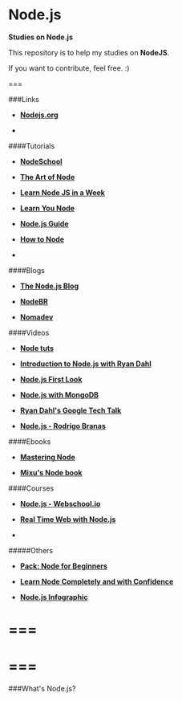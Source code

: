 # Node.js

**Studies on Node.js**

This repository is to help my studies on **NodeJS**.

If you want to contribute, feel free. :)

===

###Links

- **[Nodejs.org](https://nodejs.org/)**

- **[]()**

####Tutorials

- **[NodeSchool](http://nodeschool.io)**

- **[The Art of Node](https://github.com/maxogden/art-of-node/#the-art-of-node)**

- **[Learn Node JS in a Week](https://ilovecoding.org/playlists/learn-node-js-in-a-week)**

- **[Learn You Node](https://github.com/workshopper/learnyounode#learn-you-the-nodejs-for-much-win)**

- **[Node.js Guide](http://nodeguide.com/)**

- **[How to Node](https://howtonode.org/)**

- **[]()**


####Blogs

- **[The Node.js Blog](http://blog.nodejs.org/)**

- **[NodeBR](nodebr.com/)**

- **[Nomadev](nomadev.com.br)**


####Videos

- **[Node tuts](http://nodetuts.com/)**

- **[Introduction to Node.js with Ryan Dahl](http://www.youtube.com/watch?v=jo_B4LTHi3I)**

- **[Node.js First Look](http://www.lynda.com/Nodejs-tutorials/Nodejs-First-Look/101554-2.html)**

- **[Node.js with MongoDB](http://www.youtube.com/watch?v=0_GNHWZHc-o)**

- **[Ryan Dahl's Google Tech Talk](http://www.youtube.com/watch?v=F6k8lTrAE2g)**

- **[Node.js - Rodrigo Branas](https://www.youtube.com/playlist?list=PLQCmSnNFVYnTFo60Bt972f8HA4Td7WKwq)**

####Ebooks

- **[Mastering Node](https://github.com/visionmedia/masteringnode)**

- **[Mixu's Node book](http://book.mixu.net/node/)**


####Courses

- **[Node.js - Webschool.io](https://www.youtube.com/playlist?list=PL77JVjKTJT2hP_lxL88oDo2rJvOskpGfJ)**

- **[Real Time Web with Node.js](http://node.codeschool.com/)**

- **[]()**

#####Others

- **[Pack: Node for Beginners](https://docs.google.com/spreadsheets/d/15V8-v6gxKfGzGAkeEABVsG7p-CKePCCo1e1oxzLTNRQ/edit#gid=0)**

- **[Learn Node Completely and with Confidence](http://javascriptissexy.com/learn-node-js-completely-and-with-confidence/)**

- **[Node.js Infographic](http://www.tutorialindustry.com/nodejs-infographic)**

===
===
===
===

###What's Node.js?


